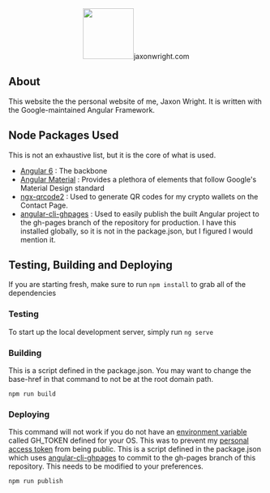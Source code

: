 <div style="text-align:center"><img src="https://www.jaxonwright.com/assets/img/branding/dark.png" width="100px"/>jaxonwright.com</div>

## About
This website the the personal website of me, Jaxon Wright. It is written with the Google-maintained Angular Framework.

## Node Packages Used
This is not an exhaustive list, but it is the core of what is used.
- [Angular 6](https://github.com/angular/angular) : The backbone
- [Angular Material](https://github.com/angular/material2) : Provides a plethora of elements that follow Google's Material Design standard
- [ngx-qrcode2](https://github.com/techiediaries/ngx-qrcode) : Used to generate QR codes for my crypto wallets on the Contact Page.
- [angular-cli-ghpages](https://github.com/angular-schule/angular-cli-ghpages) : Used to easily publish the built Angular project to the gh-pages branch of the repository for production. I have this installed globally, so it is not in the package.json, but I figured I would mention it.

## Testing, Building and Deploying
If you are starting fresh, make sure to run `npm install` to grab all of the dependencies

### Testing
To start up the local development server, simply run `ng serve`

### Building
This is a script defined in the package.json. You may want to change the base-href in that command to not be at the root domain path.

`npm run build`


### Deploying
This command will not work if you do not have an [environment variable](https://msdn.microsoft.com/en-us/library/windows/desktop/ms682653(v=vs.85).aspx) called GH_TOKEN defined for your OS. This was to prevent my [personal access token](https://help.github.com/articles/creating-a-personal-access-token-for-the-command-line/) from being public. This is a script defined in the package.json which uses [angular-cli-ghpages](https://github.com/angular-schule/angular-cli-ghpages) to commit to the gh-pages branch of this repository. This needs to be modified to your preferences.

`npm run publish`


